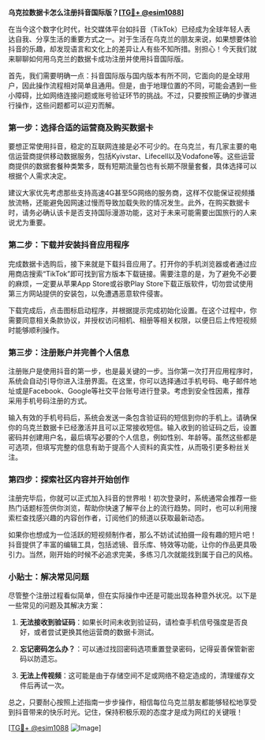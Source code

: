 **乌克拉数据卡怎么注册抖音国际版？[[TG💪+ @esim1088](https://t.me/s/esim1088)]**

在当今这个数字化时代，社交媒体平台如抖音（TikTok）已经成为全球年轻人表达自我、分享生活的重要方式之一。对于生活在乌克兰的朋友来说，如果想要体验抖音的乐趣，却发现语言和文化上的差异让人有些不知所措。别担心！今天我们就来聊聊如何用乌克兰的数据卡成功注册并使用抖音国际版。

首先，我们需要明确一点：抖音国际版与国内版本有所不同，它面向的是全球用户，因此操作流程相对简单且通用。但是，由于地理位置的不同，可能会遇到一些小障碍，比如网络连接问题或账号验证环节的挑战。不过，只要按照正确的步骤进行操作，这些问题都可以迎刃而解。

### 第一步：选择合适的运营商及购买数据卡

要想正常使用抖音，稳定的互联网连接是必不可少的。在乌克兰，有几家主要的电信运营商提供移动数据服务，包括Kyivstar、Lifecell以及Vodafone等。这些运营商提供的数据套餐种类繁多，既有短期流量包也有长期不限量套餐，具体选择可以根据个人需求决定。

建议大家优先考虑那些支持高速4G甚至5G网络的服务商，这样不仅能保证视频播放流畅，还能避免因网速过慢而导致加载失败的情况发生。此外，在购买数据卡时，请务必确认该卡是否支持国际漫游功能，这对于未来可能需要出国旅行的人来说尤为重要。

### 第二步：下载并安装抖音应用程序

完成数据卡选购后，接下来就是下载抖音应用了。打开你的手机浏览器或者通过应用商店搜索“TikTok”即可找到官方版本下载链接。需要注意的是，为了避免不必要的麻烦，一定要从苹果App Store或谷歌Play Store下载正版软件，切勿尝试使用第三方网站提供的安装包，以免遭遇恶意软件侵害。

下载完成后，点击图标启动程序，并根据提示完成初始化设置。在这个过程中，你需要同意相关条款协议，并授权访问相机、相册等相关权限，以便日后上传短视频时能够顺利操作。

### 第三步：注册账户并完善个人信息

注册账户是使用抖音的第一步，也是最关键的一步。当你第一次打开应用程序时，系统会自动引导你进入注册界面。在这里，你可以选择通过手机号码、电子邮件地址或是Facebook、Google等社交平台账号进行登录。考虑到安全性因素，推荐采用手机号码注册的方式。

输入有效的手机号码后，系统会发送一条包含验证码的短信到你的手机上。请确保你的乌克兰数据卡已经激活并且可以正常接收短信。输入收到的验证码之后，设置密码并创建用户名，最后填写必要的个人信息，例如性别、年龄等。虽然这些都是可选项，但填写完整的信息有助于提高个人资料的真实性，从而吸引更多粉丝关注。

### 第四步：探索社区内容并开始创作

注册完毕后，你就可以正式加入抖音的世界啦！初次登录时，系统通常会推荐一些热门话题标签供你浏览，帮助你快速了解平台上的流行趋势。同时，也可以利用搜索栏查找感兴趣的内容创作者，订阅他们的频道以获取最新动态。

如果你也想成为一位活跃的短视频制作者，那么不妨试试拍摄一段有趣的短片吧！抖音提供了丰富的编辑工具，包括滤镜、音乐库、特效等功能，让你的作品更具吸引力。当然，刚开始的时候不必追求完美，多练习几次就能找到属于自己的风格。

### 小贴士：解决常见问题

尽管整个注册过程看似简单，但在实际操作中还是可能出现各种意外状况。以下是一些常见的问题及其解决方案：

1. **无法接收到验证码**：如果长时间未收到验证码，请检查手机信号强度是否良好，或者尝试更换其他运营商的数据卡测试。
   
2. **忘记密码怎么办？**：可以通过找回密码选项重置登录密码，记得妥善保管新密码以防遗忘。
   
3. **无法上传视频**：这可能是由于存储空间不足或网络不稳定造成的，清理缓存文件后再试一次。

总之，只要耐心按照上述指南一步步操作，相信每位乌克兰朋友都能够轻松地享受到抖音带来的快乐时光。记住，保持积极乐观的态度才是成为网红的关键哦！

[[TG💪+ @esim1088](https://t.me/s/esim1088) ![Image](https://i.postimg.cc/4NQfJmqS/Snipaste-2025-05-13-00-14-12.png)]